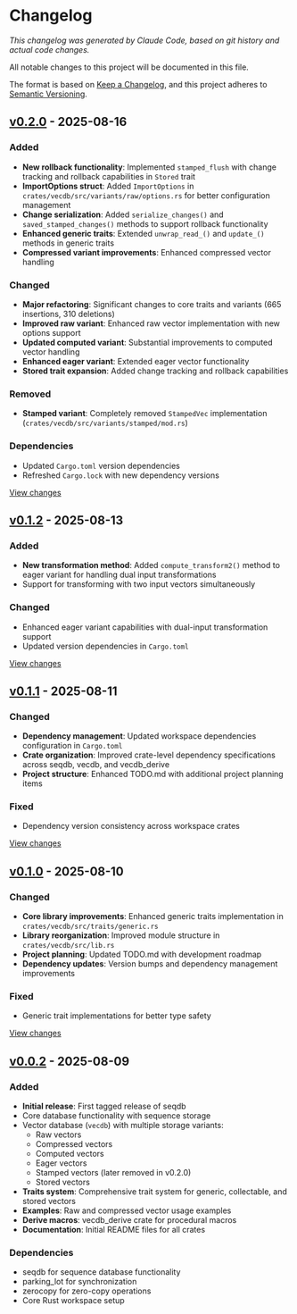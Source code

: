 # Changelog

*This changelog was generated by Claude Code, based on git history and actual code changes.*

All notable changes to this project will be documented in this file.

The format is based on [Keep a Changelog](https://keepachangelog.com/en/1.0.0/),
and this project adheres to [Semantic Versioning](https://semver.org/spec/v2.0.0.html).

## [v0.2.0](https://github.com/seqdb/seqdb/releases/tag/v0.2.0) - 2025-08-16

### Added
- **New rollback functionality**: Implemented `stamped_flush` with change tracking and rollback capabilities in `Stored` trait
- **ImportOptions struct**: Added `ImportOptions` in `crates/vecdb/src/variants/raw/options.rs` for better configuration management
- **Change serialization**: Added `serialize_changes()` and `saved_stamped_changes()` methods to support rollback functionality
- **Enhanced generic traits**: Extended `unwrap_read_()` and `update_()` methods in generic traits
- **Compressed variant improvements**: Enhanced compressed vector handling

### Changed
- **Major refactoring**: Significant changes to core traits and variants (665 insertions, 310 deletions)
- **Improved raw variant**: Enhanced raw vector implementation with new options support
- **Updated computed variant**: Substantial improvements to computed vector handling
- **Enhanced eager variant**: Extended eager vector functionality
- **Stored trait expansion**: Added change tracking and rollback capabilities

### Removed
- **Stamped variant**: Completely removed `StampedVec` implementation (`crates/vecdb/src/variants/stamped/mod.rs`)

### Dependencies
- Updated `Cargo.toml` version dependencies
- Refreshed `Cargo.lock` with new dependency versions

[View changes](https://github.com/seqdb/seqdb/compare/v0.1.2...v0.2.0)

## [v0.1.2](https://github.com/seqdb/seqdb/releases/tag/v0.1.2) - 2025-08-13

### Added
- **New transformation method**: Added `compute_transform2()` method to eager variant for handling dual input transformations
- Support for transforming with two input vectors simultaneously

### Changed
- Enhanced eager variant capabilities with dual-input transformation support
- Updated version dependencies in `Cargo.toml`

[View changes](https://github.com/seqdb/seqdb/compare/v0.1.1...v0.1.2)

## [v0.1.1](https://github.com/seqdb/seqdb/releases/tag/v0.1.1) - 2025-08-11

### Changed
- **Dependency management**: Updated workspace dependencies configuration in `Cargo.toml`
- **Crate organization**: Improved crate-level dependency specifications across seqdb, vecdb, and vecdb_derive
- **Project structure**: Enhanced TODO.md with additional project planning items

### Fixed
- Dependency version consistency across workspace crates

[View changes](https://github.com/seqdb/seqdb/compare/v0.1.0...v0.1.1)

## [v0.1.0](https://github.com/seqdb/seqdb/releases/tag/v0.1.0) - 2025-08-10

### Changed
- **Core library improvements**: Enhanced generic traits implementation in `crates/vecdb/src/traits/generic.rs`
- **Library reorganization**: Improved module structure in `crates/vecdb/src/lib.rs`
- **Project planning**: Updated TODO.md with development roadmap
- **Dependency updates**: Version bumps and dependency management improvements

### Fixed
- Generic trait implementations for better type safety

[View changes](https://github.com/seqdb/seqdb/compare/v0.0.2...v0.1.0)

## [v0.0.2](https://github.com/seqdb/seqdb/releases/tag/v0.0.2) - 2025-08-09

### Added
- **Initial release**: First tagged release of seqdb
- Core database functionality with sequence storage
- Vector database (`vecdb`) with multiple storage variants:
  - Raw vectors
  - Compressed vectors
  - Computed vectors
  - Eager vectors
  - Stamped vectors (later removed in v0.2.0)
  - Stored vectors
- **Traits system**: Comprehensive trait system for generic, collectable, and stored vectors
- **Examples**: Raw and compressed vector usage examples
- **Derive macros**: vecdb_derive crate for procedural macros
- **Documentation**: Initial README files for all crates

### Dependencies
- seqdb for sequence database functionality
- parking_lot for synchronization
- zerocopy for zero-copy operations
- Core Rust workspace setup
